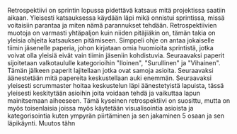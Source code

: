 Retrospektiivi on sprintin lopussa pidettävä katsaus mitä projektissa saatiin aikaan. Yleisesti katsauksessa käydään läpi mikä onnistui sprintissa, missä voitaisiin parantaa ja miten nämä parannukset tehdään. Retrospektiivien muotoja on varmasti yhtäpaljon kuin niiden pitäjiäkin on, tämän takia on yleisia ohjeita katsauksen pitämiseen. Simppeli ohje on antaa jokaiselle tiimin jäsenelle paperia, johon kirjataan omia huomioita sprintistä, jotka voivat olla yleisiä eivät vain tiimin jäseniin kohdistuvia. Seuraavaksi paperit sijoitetaan valkotaululle kategorioihin "Iloinen", "Surullinen" ja "Vihainen". Tämän jälkeen paperit lajitellaan jotka ovat samoja asioita. Seuraavaksi äänestetään mitä papereita keskustellaan auki enemmän. Seuraavaksi yleisesti scrummaster hoitaa keskustelun läpi äänestetyistä lapuista, tässä yleisesti keskitytään asioihin joita voidaan tehdä ja vaikuttaa lapun mainitsemaan aiheeseen. Tämä kyseinen retrospektiivi on suosittu, mutta on myös toisenlaisia joissa myös käytetään visualisointia asioista ja kategorisointia kuten ympyrän piirtäminen ja sen jakaminen 5 osaan ja sen läpikäynti. Muutos tähn